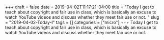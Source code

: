+++draft = falsedate = 2019-04-02T11:17:21-04:00title = "Today I get to teach about copyright and fair use in class, which is basically an excuse to watch YouTube videos and discuss whether they meet fair use or not. "slug = "2019-04-02-Today-I"tags = []categories = ["micro"]+++Today I get to teach about copyright and fair use in class, which is basically an excuse to watch YouTube videos and discuss whether they meet fair use or not. 